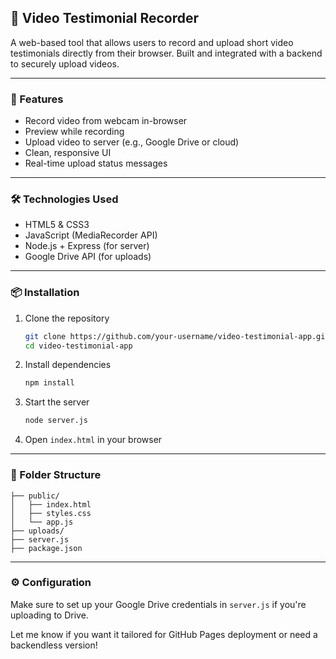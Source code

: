## 🎥 Video Testimonial Recorder

A web-based tool that allows users to record and upload short video testimonials directly from their browser. Built and integrated with a backend to securely upload videos.

---

### 🚀 Features

* Record video from webcam in-browser
* Preview while recording
* Upload video to server (e.g., Google Drive or cloud)
* Clean, responsive UI
* Real-time upload status messages

---

### 🛠️ Technologies Used

* HTML5 & CSS3
* JavaScript (MediaRecorder API)
* Node.js + Express (for server)
* Google Drive API (for uploads)

---

### 📦 Installation

1. Clone the repository

   ```bash
   git clone https://github.com/your-username/video-testimonial-app.git
   cd video-testimonial-app
   ```

2. Install dependencies

   ```bash
   npm install
   ```

3. Start the server

   ```bash
   node server.js
   ```

4. Open `index.html` in your browser

---

### 📁 Folder Structure

```
├── public/
│   ├── index.html
│   ├── styles.css
│   └── app.js
├── uploads/
├── server.js
├── package.json
```

---

### ⚙️ Configuration

Make sure to set up your Google Drive credentials in `server.js` if you're uploading to Drive.

Let me know if you want it tailored for GitHub Pages deployment or need a backendless version!
